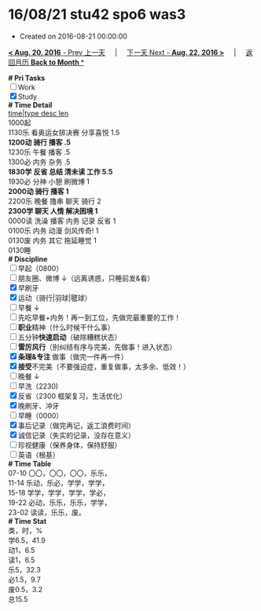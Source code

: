 # 16/08/21 stu42 spo6 was3

- Created on 2016-08-21 00:00:00

[**< Aug. 20, 2016** - Prev 上一天](/lifelogs/2016/08/d20.md) &nbsp; &nbsp; | &nbsp; &nbsp; [下一天 Next - **Aug. 22, 2016 >**](/lifelogs/2016/08/d22.md) &nbsp; &nbsp; |  &nbsp; &nbsp; [返回月历 **Back to Month ^**](/lifelogs/2016/08/index.md)
<br/><div><b># Pri Tasks</b></div><div><input type="checkbox"/>Work</div><div><input checked="true" type="checkbox"/>Study</div><div><b># Time Detail</b></div><div><u>time|type desc len</u></div><div>1000起</div><div>1130乐 看奥运女排决赛 分享喜悦 1.5</div><div><b>1200动 骑行 播客 .5</b></div><div>1230乐 午餐 播客 .5</div><div>1300必 内务 杂务 .5</div><div><b>1830学</b> <b>反省 总结 清未读 </b><b>工作 5.5</b></div><div>1930必 分神 小憩 刷微博 1</div><div><b>2000动 骑行 播客 1</b></div><div>2200乐 晚餐 撸串 聊天 骑行 2</div><div><b>2300学 聊天 人情 解决困境 1</b></div><div>0000读 洗澡 播客 内务 记录 反省 1</div><div>0100乐 内务 动漫 剑风传奇! 1</div><div>0130废 内务 其它 拖延睡觉 1</div><div>0130睡</div><div><b># Discipline</b></div><div><input type="checkbox"/>早起（0800）</div><div><input type="checkbox"/>朋友圈、微博 ↓（远离诱惑，只睡前发&amp;看）</div><div><input checked="true" type="checkbox"/>早刷牙</div><div><input checked="true" type="checkbox"/>运动（骑行|羽球|毽球）</div><div><input type="checkbox"/>早餐 ↓</div><div><input type="checkbox"/>先吃早餐+内务！再一到工位，先做完最重要的工作！</div><div><input type="checkbox"/><b>职业</b>精神（什么时候干什么事）</div><div><input type="checkbox"/>五分钟<b>快速启动</b>（破除糟糕状态）</div><div><input type="checkbox"/><b>雷厉风行</b>（别纠结有序与完美，先做事！进入状态）</div><div><input checked="true" type="checkbox"/><b>条理&amp;专注</b> 做事（做完一件再一件）</div><div><input checked="true" type="checkbox"/><b>接受</b>不完美（不要强迫症，重复做事，太多余、低效！）</div><div><input type="checkbox"/>晚餐 ↓</div><div><input type="checkbox"/>早洗（2230)</div><div><input checked="true" type="checkbox"/>反省（2300 框架复习，生活优化）</div><div><input checked="true" type="checkbox"/>晚刷牙、冲牙</div><div><input type="checkbox"/>早睡（0000）</div><div><input checked="true" type="checkbox"/>事后记录（做完再记，返工浪费时间）</div><div><input checked="true" type="checkbox"/>诚信记录（失实的记录，没存在意义）</div><div><input type="checkbox"/>珍视健康（保养身体，保持舒服）</div><div><input type="checkbox"/>英语（根基）</div><div><b># Time Table</b></div><div>07-10 〇〇，〇〇，〇〇，乐乐，</div><div>11-14 乐动，乐必，学学，学学，</div><div>15-18 学学，学学，学学，学必，</div><div>19-22 必动，乐乐，乐乐，学学，</div><div>23-02 读读，乐乐，废。</div><div><b># Time Stat</b></div><div>类，时，%</div><div>学6.5，41.9</div><div>动1，6.5</div><div>读1，6.5</div><div>乐5，32.3</div><div>必1.5，9.7</div><div>废0.5，3.2</div><div>总15.5</div>

